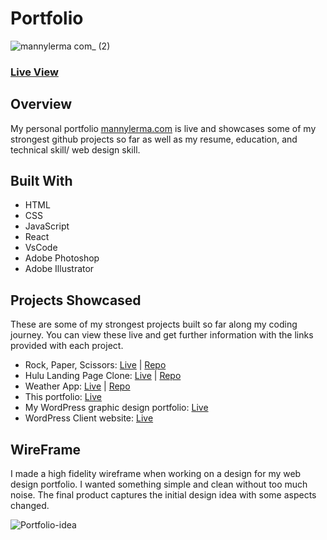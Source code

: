 # Portfolio

![mannylerma com_ (2)](https://user-images.githubusercontent.com/100965716/200154214-b3179a94-f454-4471-acfa-c1f46140b948.png)

### [Live View](mannylerma.com)

## Overview
My personal portfolio [mannylerma.com](mannylerma.com) is live and showcases some of my strongest github projects so far as well as my resume, education, and technical skill/ web design skill.

## Built With
* HTML
* CSS
* JavaScript
* React
* VsCode
* Adobe Photoshop
* Adobe Illustrator

## Projects Showcased
These are some of my strongest projects built so far along my coding journey. You can view these live and get further information with the links provided with each project.

* Rock, Paper, Scissors: [Live](https://mannylerma.github.io/rock-paper-scissors-v2/) | [Repo](https://github.com/MannyLerma/rock-paper-scissors-v2)
* Hulu Landing Page Clone: [Live](https://mannylerma.github.io/hulu-webpage-clone/) | [Repo](https://github.com/MannyLerma/hulu-webpage-clone)
* Weather App: [Live](https://mannylerma.github.io/react-weather-app/) | [Repo](https://github.com/MannyLerma/react-weather-app)
* This portfolio: [Live](mannylerma.com)
* My WordPress graphic design portfolio: [Live](https://mannylerma.design/)
* WordPress Client website: [Live](https://completesignssolutions.com/)

##  WireFrame
I made a high fidelity wireframe when working on a design for my web design portfolio. I wanted something simple and clean without too much noise. The final product captures the initial design idea with some aspects changed.


![Portfolio-idea](https://user-images.githubusercontent.com/100965716/200155257-3e8ef243-d0e4-4d53-ae21-883e4f4e0611.png)

